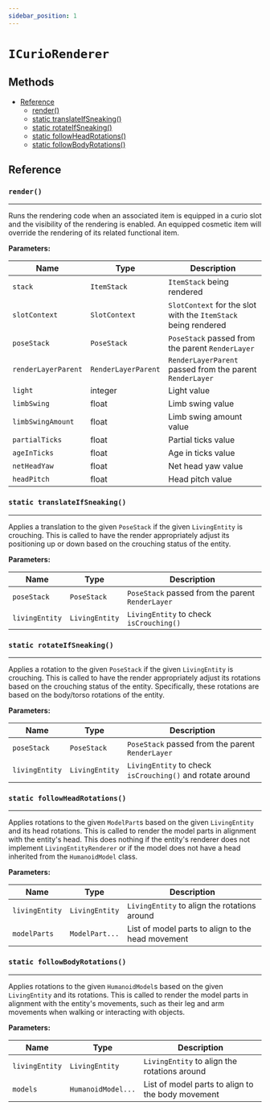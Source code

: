```yaml
---
sidebar_position: 1
---
```


# `ICurioRenderer`

## Methods

* [Reference](#reference)
  * [render()](#render)
  * [static translateIfSneaking()](#static-translateifsneaking)
  * [static rotateIfSneaking()](#static-rotateifsneaking)
  * [static followHeadRotations()](#static-followheadrotations)
  * [static followBodyRotations()](#static-followbodyrotations)

## Reference

### `render()`
---
Runs the rendering code when an associated item is equipped in a curio slot and the visibility of the rendering is
enabled. An equipped cosmetic item will override the rendering of its related functional item.

**Parameters:**

|Name|Type|Description|
|-----------|-----------|-----------|
|`stack`|`ItemStack`|`ItemStack` being rendered|
|`slotContext`|`SlotContext`|`SlotContext` for the slot with the `ItemStack` being rendered|
|`poseStack`|`PoseStack`|`PoseStack` passed from the parent `RenderLayer`|
|`renderLayerParent`|`RenderLayerParent`|`RenderLayerParent` passed from the parent `RenderLayer`|
|`light`|integer|Light value|
|`limbSwing`|float|Limb swing value|
|`limbSwingAmount`|float|Limb swing amount value|
|`partialTicks`|float|Partial ticks value|
|`ageInTicks`|float|Age in ticks value|
|`netHeadYaw`|float|Net head yaw value|
|`headPitch`|float|Head pitch value|

### `static translateIfSneaking()`
---
Applies a translation to the given `PoseStack` if the given `LivingEntity` is crouching. This is called to have the
render appropriately adjust its positioning up or down based on the crouching status of the entity.

**Parameters:**

|Name|Type|Description|
|-----------|-----------|-----------|
|`poseStack`|`PoseStack`|`PoseStack` passed from the parent `RenderLayer`|
|`livingEntity`|`LivingEntity`|`LivingEntity` to check `isCrouching()`|

### `static rotateIfSneaking()`
---
Applies a rotation to the given `PoseStack` if the given `LivingEntity` is crouching. This is called to have the
render appropriately adjust its rotations based on the crouching status of the entity. Specifically, these rotations
are based on the body/torso rotations of the entity.

**Parameters:**

|Name|Type|Description|
|-----------|-----------|-----------|
|`poseStack`|`PoseStack`|`PoseStack` passed from the parent `RenderLayer`|
|`livingEntity`|`LivingEntity`|`LivingEntity` to check `isCrouching()` and rotate around|

### `static followHeadRotations()`
---
Applies rotations to the given `ModelPart`s based on the given `LivingEntity` and its head rotations. This is called to
render the model parts in alignment with the entity's head. This does nothing if the entity's renderer does not
implement `LivingEntityRenderer` or if the model does not have a head inherited from the `HumanoidModel` class.

**Parameters:**

|Name|Type|Description|
|-----------|-----------|-----------|
|`livingEntity`|`LivingEntity`|`LivingEntity` to align the rotations around|
|`modelParts`|`ModelPart...`|List of model parts to align to the head movement|

### `static followBodyRotations()`
---
Applies rotations to the given `HumanoidModel`s based on the given `LivingEntity` and its rotations. This is called to
render the model parts in alignment with the entity's movements, such as their leg and arm movements when walking or
interacting with objects.

**Parameters:**

|Name|Type|Description|
|-----------|-----------|-----------|
|`livingEntity`|`LivingEntity`|`LivingEntity` to align the rotations around|
|`models`|`HumanoidModel...`|List of model parts to align to the body movement|
